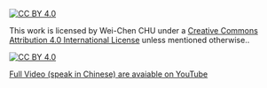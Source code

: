 [![CC BY 4.0][cc-by-shield]][cc-by]

This work is licensed by Wei-Chen CHU under a
[Creative Commons Attribution 4.0 International License][cc-by] unless mentioned otherwise..

[![CC BY 4.0][cc-by-image]][cc-by]

[cc-by]: http://creativecommons.org/licenses/by/4.0/
[cc-by-image]: https://i.creativecommons.org/l/by/4.0/88x31.png
[cc-by-shield]: https://img.shields.io/badge/License-CC%20BY%204.0-lightgrey.svg

[Full Video (speak in Chinese) are avaiable on YouTube](https://www.youtube.com/watch?v=cnfW9vPQ_XI&list=PL04yH0iKkr2c0F3iOJLnsOHHsMgMYzmhl&index=4&t=3716s)



